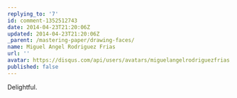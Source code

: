 ```yaml
---
replying_to: '7'
id: comment-1352512743
date: 2014-04-23T21:20:06Z
updated: 2014-04-23T21:20:06Z
_parent: /mastering-paper/drawing-faces/
name: Miguel Angel Rodriguez Frias
url: ''
avatar: https://disqus.com/api/users/avatars/miguelangelrodriguezfrias.jpg
published: false
---
```


Delightful.
